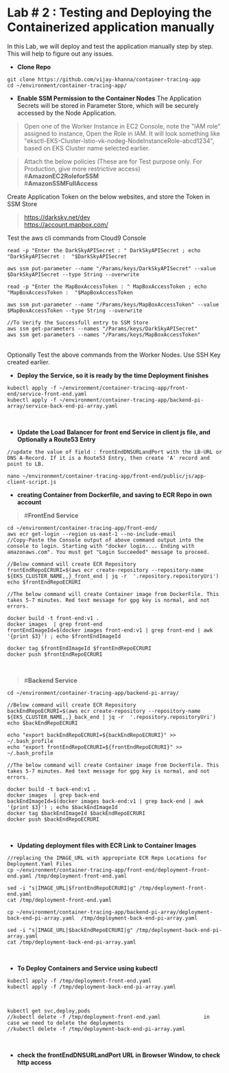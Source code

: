 # Lab # 2 : Testing and Deploying the Containerized application manually
In this Lab, we will deploy and test the application manually step by step. This will help to figure out any issues. 

* **Clone Repo**
```
git clone https://github.com/vijay-khanna/container-tracing-app
cd ~/environment/container-tracing-app/
```


* **Enable SSM Permission to the Container Nodes**
The Application Secrets will be stored in Parameter Store, which will be securely accessed by the Node Application. 

>Open one of the Worker Instance in EC2 Console, note the "IAM role" assigned to instance, Open the Role in IAM. 
It will look something like "eksctl-EKS-Cluster-Istio-vk-nodeg-NodeInstanceRole-abcd1234", based on EKS Cluster name selected earlier. </br>

> Attach the below policies (These are for Test purpose only. For Production, give more restrictive access)</br>
>#**AmazonEC2RoleforSSM**</br>
>#**AmazonSSMFullAccess**</br>


Create Application Token on the below websites, and store the Token in SSM Store</br>
>https://darksky.net/dev</br>
>https://account.mapbox.com/</br>

Test the aws cli commands from Cloud9 Console

```
read -p "Enter the DarkSkyAPISecret : " DarkSkyAPISecret ; echo "DarkSkyAPISecret :  "$DarkSkyAPISecret

aws ssm put-parameter --name "/Params/keys/DarkSkyAPISecret" --value $DarkSkyAPISecret --type String --overwrite

read -p "Enter the MapBoxAccessToken : " MapBoxAccessToken ; echo "MapBoxAccessToken :  "$MapBoxAccessToken

aws ssm put-parameter --name "/Params/keys/MapBoxAccessToken" --value $MapBoxAccessToken --type String --overwrite

//To Verify the Successfull entry to SSM Store
aws ssm get-parameters --names "/Params/keys/DarkSkyAPISecret"
aws ssm get-parameters --names "/Params/keys/MapBoxAccessToken"
```
</br>
Optionally Test the above commands from the Worker Nodes. Use SSH Key created earlier.

</br>

* **Deploy the Service, so it is ready by the time Deployment finishes**
```
kubectl apply -f ~/environment/container-tracing-app/front-end/service-front-end.yaml 
kubectl apply -f ~/environment/container-tracing-app/backend-pi-array/service-back-end-pi-array.yaml 
```
</br>

* **Update the Load Balancer for front end Service in client js file, and Optionally a Route53 Entry**
```
//update the value of field : frontEndDNSURLandPort with the LB-URL or DNS A-Record. If it is a Route53 Entry, then create 'A' record and point to LB.

nano ~/environment/container-tracing-app/front-end/public/js/app-client-script.js 
```

* **creating Container from Dockerfile, and saving to ECR Repo in own account**

>#**FrontEnd Service**</br>
```
cd ~/environment/container-tracing-app/front-end/       
aws ecr get-login --region us-east-1 --no-include-email  
//Copy-Paste the Console output of above command output into the console to login. Starting with "docker login.... Ending with amazonaws.com". You must get "Login Succeeded" message to proceed.

//Below command will create ECR Repository
frontEndRepoECRURI=$(aws ecr create-repository --repository-name ${EKS_CLUSTER_NAME,,}_front_end | jq -r  '.repository.repositoryUri') 
echo $frontEndRepoECRURI  

//The below command will create Container image from DockerFile. This takes 5-7 minutes. Red text message for gpg key is normal, and not errors. 

docker build -t front-end:v1 .      
docker images  | grep front-end    
frontEndImageId=$(docker images front-end:v1 | grep front-end | awk '{print $3}') ; echo $frontEndImageId   

docker tag $frontEndImageId $frontEndRepoECRURI 
docker push $frontEndRepoECRURI  
```
</br>

>#**Backend Service**</br>
```
cd ~/environment/container-tracing-app/backend-pi-array/       
 
//Below command will create ECR Repository
backEndRepoECRURI=$(aws ecr create-repository --repository-name ${EKS_CLUSTER_NAME,,}_back_end | jq -r  '.repository.repositoryUri') 
echo $backEndRepoECRURI  

echo "export backEndRepoECRURI=${backEndRepoECRURI}" >> ~/.bash_profile
echo "export frontEndRepoECRURI=${frontEndRepoECRURI}" >> ~/.bash_profile

//The below command will create Container image from DockerFile. This takes 5-7 minutes. Red text message for gpg key is normal, and not errors. 

docker build -t back-end:v1 .
docker images  | grep back-end    
backEndImageId=$(docker images back-end:v1 | grep back-end | awk '{print $3}') ; echo $backEndImageId   
docker tag $backEndImageId $backEndRepoECRURI  
docker push $backEndRepoECRURI 
```
</br>

* **Updating deployment files with ECR Link to Container Images**
```
//replacing the IMAGE_URL with appropriate ECR Repo Locations for Deployment.Yaml Files
cp ~/environment/container-tracing-app/front-end/deployment-front-end.yaml /tmp/deployment-front-end.yaml

sed -i "s|IMAGE_URL|$frontEndRepoECRURI|g" /tmp/deployment-front-end.yaml
cat /tmp/deployment-front-end.yaml

cp ~/environment/container-tracing-app/backend-pi-array/deployment-back-end-pi-array.yaml  /tmp/deployment-back-end-pi-array.yaml

sed -i "s|IMAGE_URL|$backEndRepoECRURI|g" /tmp/deployment-back-end-pi-array.yaml
cat /tmp/deployment-back-end-pi-array.yaml
```
</br>

* **To Deploy Containers and Service using kubectl**

```
kubectl apply -f /tmp/deployment-front-end.yaml
kubectl apply -f /tmp/deployment-back-end-pi-array.yaml



kubectl get svc,deploy,pods
//kubectl delete -f /tmp/deployment-front-end.yaml              in case we need to delete the deployments
//kubectl delete -f /tmp/deployment-back-end-pi-array.yaml 
```

</br>



* **check the frontEndDNSURLandPort URL in Browser Window, to check http access**



